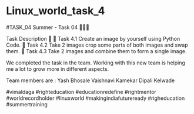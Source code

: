 # Linux_world_task_4



#TASK_04
Summer - Task 04 👨🏻‍💻

Task Description 📄
🔅 Task 4.1
Create an image by yourself using Python Code.
🔅 Task 4.2
Take 2 images crop some parts of both images and swap them.
🔅 Task 4.3
Take 2 images and combine them to form a single image.

We completed the task in the team. Working with this new team is helping me a lot to grow more in different aspects.

Team members are :
Yash Bhosale
Vaishnavi Kamekar
Dipali Kelwade

#vimaldaga #righteducation #educationredefine #rightmentor #worldrecordholder #linuxworld #makingindiafutureready #righeducation #summertraining
